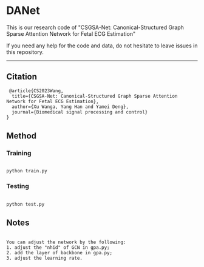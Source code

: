 # DANet
  This is our research code of "CSGSA-Net: Canonical-Structured Graph Sparse Attention Network for Fetal ECG Estimation"
  
  If you need any help for the code and data, do not hesitate to leave issues in this repository.
****
## Citation
 
```
 @article{CS2023Wang,
  title={CSGSA-Net: Canonical-Structured Graph Sparse Attention Network for Fetal ECG Estimation},
  author={Xu Wanga, Yang Han and Yamei Deng},
  journal={Biomedical signal processing and control}
}

```
## Method
### Training
```

python train.py

```

### Testing

```

python test.py

```

## Notes

```

You can adjust the network by the following:
1. adjust the "nhid" of GCN in gpa.py;
2. add the layer of backbone in gpa.py;
3. adjust the learning rate.

```
